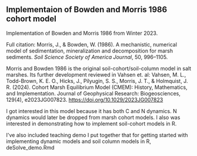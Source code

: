 ## Implementaion of Bowden and Morris 1986 cohort model
Implementation of Bowden and Morris 1986 from Winter 2023. 

Full citation:
Morris, J., & Bowden, W. (1986). A mechanistic, numerical model of sedimentation, mineralization and decomposition for marsh sediments. *Soil Science Society of America Journal*, 50, 996–1105.

Morris and Bowden 1986 is the original soil-cohort/soil-column model in salt marshes. Its further development reviewed in Vahsen et. al:
Vahsen, M. L., Todd-Brown, K. E. O., Hicks, J., Pilyugin, S. S., Morris, J. T., & Holmquist, J. R. (2024). Cohort Marsh Equilibrium Model (CMEM): History, Mathematics, and Implementation. Journal of Geophysical Research: Biogeosciences, 129(4), e2023JG007823. https://doi.org/10.1029/2023JG007823

I got interested in this model because it has both C and N dynamics. N dynamics would later be dropped from marsh cohort models. I also was interested in demonstrating how to implement soil-cohort models in R.

I've also included teaching demo I put together that for getting started with implementing dynamic models and soil column models in R, deSolve_demo.Rmd
